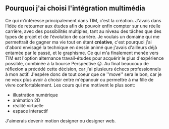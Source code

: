 
## Pourquoi j'ai choisi l'intégration multimédia
Ce qui m'intéresse principalement dans TIM, c'est la création. J'avais dans l'idée de retourner aux études afin de pouvoir enfin compter sur une réelle carrière, avec des possibilités multiples, tant au niveau des tâches que des types de projet et de l'évolution de carrière. Je voulais un domaine qui me permettrait de gagner ma vie tout en étant **créative**, c'est pourquoi j'ai d'abord envisagé la technique en dessin animé que j'avais d'ailleurs déjà entamée par le passé, et le graphisme. Ce qui m'a finalement menée vers TIM est l'option alternance travail-études pour acquérir le plus d'expérience possible, combinée à la bourse Perspective :wink:. Au final beaucoup de réflexion a précédé cette décision, car j'ai plusieurs échecs professionnels à mon actif. J'espère donc de tout coeur que ce ''move'' sera le bon, car je ne veux plus avoir à choisir entre m'épanouir ou permettre à ma fille de vivre confortablement. Les cours qui me motivent le plus sont:
- illustration numérique 
- animation 2D
- réalité virtuelle
- espace interactif

J'aimerais devenir motion designer ou designer web. 
